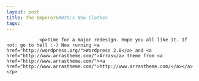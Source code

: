 ```yaml
---
layout: post
title: The Emperor&#039;s New Clothes
tags:
---
```



                <p>Time for a major redesign. Hope you all like it. If not: go to hell :-) Now running <a href="http://wordpress.org/">Wordpress 2.8</a> and <a href="http://www.arrastheme.com/">Arras</a> theme from <a href="http://www.arrastheme.com/"><a href="http://www.arrastheme.com/">http://www.arrastheme.com/</a></a></p>
